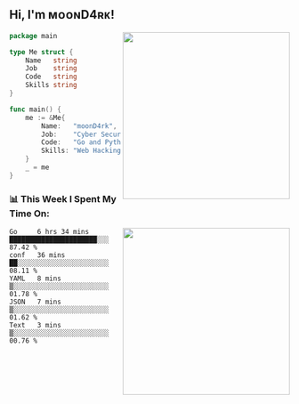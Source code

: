 <h2> Hi, I'm ᴍᴏᴏɴD4ʀᴋ!</h2>
<img align='right' src="https://github-readme-stats.vercel.app/api?username=moond4rk&show_icons=true&theme=radical" width="300">


```go
package main

type Me struct {
	Name   string
	Job    string
	Code   string
	Skills string
}

func main() {
	me := &Me{
		Name:   "moonD4rk",
		Job:    "Cyber Security Engineer",
		Code:   "Go and Python and Others",
		Skills: "Web Hacking ^o^",
	}
	_ = me
}
```



<h3>📊 This Week I Spent My Time On:</h3>
<img align='right' src="https://spotify-github-profile.vercel.app/api/view?uid=dayjackson56081&cover_image=true&theme=novatorem" width="300">

<!--START_SECTION:waka-->
```text
Go     6 hrs 34 mins   ██████████████████████░░░   87.42 % 
conf   36 mins         ██░░░░░░░░░░░░░░░░░░░░░░░   08.11 % 
YAML   8 mins          ▒░░░░░░░░░░░░░░░░░░░░░░░░   01.78 % 
JSON   7 mins          ▒░░░░░░░░░░░░░░░░░░░░░░░░   01.62 % 
Text   3 mins          ▒░░░░░░░░░░░░░░░░░░░░░░░░   00.76 % 
```
<!--END_SECTION:waka-->

